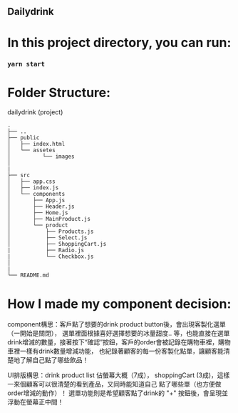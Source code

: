 ## Dailydrink

# In this project directory, you can run:
### `yarn start`

# Folder Structure:
dailydrink (project)

    .
    ├── ..
    ├── public                 
    │   ├── index.html          
    │   └── assetes          
    │          └── images                  
    │                         
    |   
    ├── src                            
    │   ├── app.css
    │   ├── index.js         
    │   └── components
    │       ├── App.js         
    │       ├── Header.js
    │       ├── Home.js
    │       ├── MainProduct.js
    │       └── product 
    │           ├── Products.js
    │           ├── Select.js
    │           ├── ShoppingCart.js       
    |           ├── Radio.js
    |           └── Checkbox.js
    │               
    |  
    └── README.md 

# How I made my component decision:
component構思：客戶點了想要的drink product button後，會出現客製化選單（一開始是關閉）， 選單裡面根據喜好選擇想要的冰量甜度..
     等，也能直接在選單drink增減的數量，接著按下“確認”按鈕，客戶的order會被記錄在購物車裡，購物車裡一樣有drink數量增減功能，
     也紀錄著顧客的每一份客製化點單，讓顧客能清楚地了解自己點了哪些飲品！

UI排版構思：drink product list 佔螢幕大概（7成）， shoppingCart (3成)，這樣一來個顧客可以很清楚的看到產品，又同時能知道自己
          點了哪些單（也方便做order增減的動作）！
          選單功能則是希望顧客點了drink的 "+" 按鈕後，會呈現並浮動在螢幕正中間！
